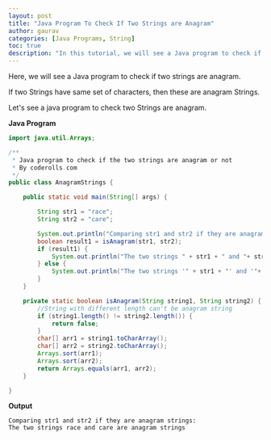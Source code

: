 ```yaml
---
layout: post  
title: "Java Program To Check If Two Strings are Anagram"  
author: gaurav  
categories: [Java Programs, String]  
toc: true
description: "In this tutorial, we will see a Java program to check if two strings are anagram."
---
```


Here, we will see a Java program to check if two strings are anagram.

If two Strings have same set of characters, then these are anagram Strings.

Let's see a java program to check two Strings are anagram.

**Java Program**

```java
import java.util.Arrays;

/**
 * Java program to check if the two strings are anagram or not
 * By coderolls.com
 */
public class AnagramStrings {

    public static void main(String[] args) {

        String str1 = "race";
        String str2 = "care";

        System.out.println("Comparing str1 and str2 if they are anagram strings: ");
        boolean result1 = isAnagram(str1, str2);
        if (result1) {
            System.out.println("The two strings " + str1 + " and "+ str2 + " are anagram strings");
        } else {
            System.out.println("The two strings '" + str1 + "' and '"+ str2 + "'  are not anagram strings");
        }
    }

    private static boolean isAnagram(String string1, String string2) {
        //String with different length can't be anagram string
        if (string1.length() != string2.length()) {
            return false;
        }
        char[] arr1 = string1.toCharArray();
        char[] arr2 = string2.toCharArray();
        Arrays.sort(arr1);
        Arrays.sort(arr2);
        return Arrays.equals(arr1, arr2);
    }

}
```



**Output**

```
Comparing str1 and str2 if they are anagram strings: 
The two strings race and care are anagram strings
```

